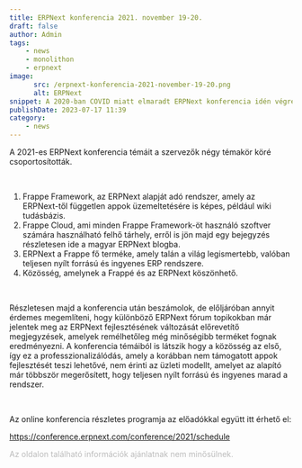 ```yaml
---
title: ERPNext konferencia 2021. november 19-20.
draft: false
author: Admin
tags:
    - news
    - monolithon
    - erpnext
image:
      src: /erpnext-konferencia-2021-november-19-20.png
      alt: ERPNext
snippet: A 2020-ban COVID miatt elmaradt ERPNext konferencia idén végre visszatér és újra megrendezésre kerül az ERPNext fejlesztői, a Frappe által.
publishDate: 2023-07-17 11:39
category:
    - news
---
```


<p>A 2021-es ERPNext konferencia témáit a szervezők négy témakör köré csoportosították.</p><p><br></p><ol><li data-list="ordered"><span class="ql-ui" contenteditable="false"></span>Frappe Framework, az ERPNext alapját adó rendszer, amely az ERPNext-től független appok üzemeltetésére is képes, például wiki tudásbázis.</li><li data-list="ordered"><span class="ql-ui" contenteditable="false"></span>Frappe Cloud, ami minden Frappe Framework-öt használó szoftver számára használható felhő tárhely, erről is jön majd egy bejegyzés részletesen ide a magyar ERPNext blogba.</li><li data-list="ordered"><span class="ql-ui" contenteditable="false"></span>ERPNext a Frappe fő terméke, amely talán a világ legismertebb, valóban teljesen nyílt forrású és ingyenes ERP rendszere.</li><li data-list="ordered"><span class="ql-ui" contenteditable="false"></span>Közösség, amelynek a Frappé és az ERPNext köszönhető.</li></ol><p><br></p><p>Részletesen majd a konferencia után beszámolok, de előljáróban annyit érdemes megemlíteni, hogy különböző ERPNext fórum topikokban már jelentek meg az ERPNext fejlesztésének változását előrevetítő megjegyzések, amelyek remélhetőleg még minőségibb terméket fognak eredményezni. A konferencia témáiból is látszik hogy a közösség az első, így ez a professzionalizálódás, amely a korábban nem támogatott appok fejlesztését teszi lehetővé, nem érinti az üzleti modellt, amelyet az alapító már többször megerősített, hogy teljesen nyílt forrású és ingyenes marad a rendszer.</p><p><br></p><p>Az online konferencia részletes programja az előadókkal együtt itt érhető el:</p><p><a href="https://conference.erpnext.com/conference/2021/schedule" rel="noopener noreferrer">https://conference.erpnext.com/conference/2021/schedule</a></p>

<p><span style="color: rgb(187, 187, 187);">Az oldalon található információk ajánlatnak nem minősülnek. </span></p>

